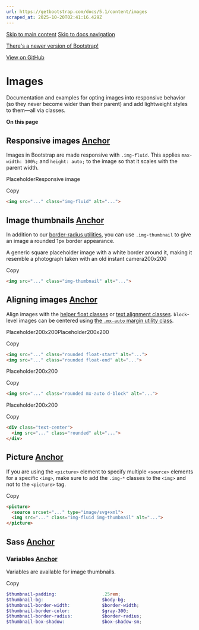 ```yaml
---
url: https://getbootstrap.com/docs/5.1/content/images
scraped_at: 2025-10-20T02:41:16.429Z
---
```


[Skip to main content](https://getbootstrap.com/docs/5.1/content/images/#content) [Skip to docs navigation](https://getbootstrap.com/docs/5.1/content/images/#bd-docs-nav)

[There's a newer version of Bootstrap!](https://getbootstrap.com/)

[View on GitHub](https://github.com/twbs/bootstrap/blob/v5.1.3/site/content/docs/5.1/content/images.md "View and edit this file on GitHub")

# Images

Documentation and examples for opting images into responsive behavior (so they never become wider than their parent) and add lightweight styles to them—all via classes.

**On this page**

## Responsive images [Anchor](https://getbootstrap.com/docs/5.1/content/images/\#responsive-images)

Images in Bootstrap are made responsive with `.img-fluid`. This applies `max-width: 100%;` and `height: auto;` to the image so that it scales with the parent width.

PlaceholderResponsive image

Copy

```html
<img src="..." class="img-fluid" alt="...">
```

## Image thumbnails [Anchor](https://getbootstrap.com/docs/5.1/content/images/\#image-thumbnails)

In addition to our [border-radius utilities](https://getbootstrap.com/docs/5.1/utilities/borders/), you can use `.img-thumbnail` to give an image a rounded 1px border appearance.

A generic square placeholder image with a white border around it, making it resemble a photograph taken with an old instant camera200x200

Copy

```html
<img src="..." class="img-thumbnail" alt="...">
```

## Aligning images [Anchor](https://getbootstrap.com/docs/5.1/content/images/\#aligning-images)

Align images with the [helper float classes](https://getbootstrap.com/docs/5.1/utilities/float/) or [text alignment classes](https://getbootstrap.com/docs/5.1/utilities/text/#text-alignment). `block`-level images can be centered using [the `.mx-auto` margin utility class](https://getbootstrap.com/docs/5.1/utilities/spacing/#horizontal-centering).

Placeholder200x200Placeholder200x200

Copy

```html
<img src="..." class="rounded float-start" alt="...">
<img src="..." class="rounded float-end" alt="...">
```

Placeholder200x200

Copy

```html
<img src="..." class="rounded mx-auto d-block" alt="...">
```

Placeholder200x200

Copy

```html
<div class="text-center">
  <img src="..." class="rounded" alt="...">
</div>
```

## Picture [Anchor](https://getbootstrap.com/docs/5.1/content/images/\#picture)

If you are using the `<picture>` element to specify multiple `<source>` elements for a specific `<img>`, make sure to add the `.img-*` classes to the `<img>` and not to the `<picture>` tag.

Copy

```html
<picture>
  <source srcset="..." type="image/svg+xml">
  <img src="..." class="img-fluid img-thumbnail" alt="...">
</picture>

```

## Sass [Anchor](https://getbootstrap.com/docs/5.1/content/images/\#sass)

### Variables [Anchor](https://getbootstrap.com/docs/5.1/content/images/\#variables)

Variables are available for image thumbnails.

Copy

```scss
$thumbnail-padding:                 .25rem;
$thumbnail-bg:                      $body-bg;
$thumbnail-border-width:            $border-width;
$thumbnail-border-color:            $gray-300;
$thumbnail-border-radius:           $border-radius;
$thumbnail-box-shadow:              $box-shadow-sm;

```